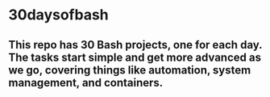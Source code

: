 # 30daysofbash

## This repo has 30 Bash projects, one for each day. The tasks start simple and get more advanced as we go, covering things like automation, system management, and containers.
